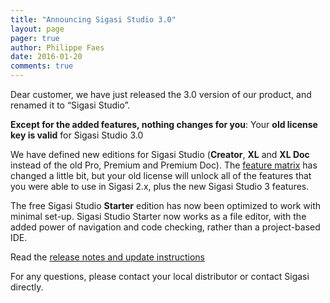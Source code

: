 ```yaml
---
title: "Announcing Sigasi Studio 3.0"
layout: page 
pager: true
author: Philippe Faes
date: 2016-01-20
comments: true
---
```

Dear customer, we have just released the 3.0 version of our product, and renamed it to “Sigasi Studio”. 

**Except for the added features, nothing changes for you**: Your **old license key is valid** for Sigasi Studio 3.0 

We have defined new editions for Sigasi Studio (**Creator**, **XL** and **XL Doc** instead of the old Pro, Premium and Premium Doc). 
The [feature matrix](http://www.sigasi.com/products) has changed a little bit, but your old license will unlock all of the 
features that you were able to use in Sigasi 2.x, plus the new Sigasi Studio 3 features.

The free Sigasi Studio **Starter** edition has now been optimized to work with minimal set-up.
Sigasi Studio Starter now works as a file editor, with the added power of navigation and code checking, rather than a project-based IDE.

Read the [release notes and update instructions](/releasenotes/sigasi-3.00.html)

For any questions, please contact your local distributor or contact Sigasi directly.
